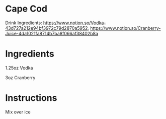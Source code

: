 # Cape Cod

Drink Ingredients: https://www.notion.so/Vodka-43d727a212e94bf3972c79d2870a5952, https://www.notion.so/Cranberry-Juice-4da1021fa8714b7ba8f066af38402b8a

# Ingredients

1.25oz Vodka

3oz Cranberry

# Instructions

Mix over ice